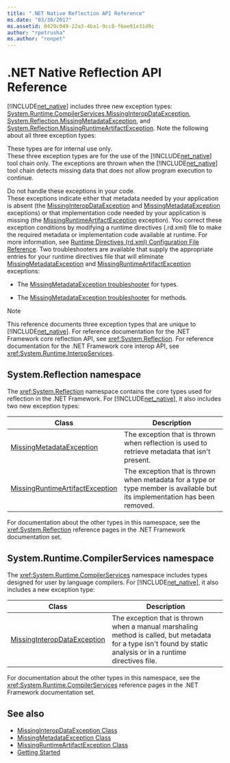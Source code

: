```yaml
---
title: ".NET Native Reflection API Reference"
ms.date: "03/30/2017"
ms.assetid: 0429c049-22a3-4ba1-9cc8-f6ee91e31d9c
author: "rpetrusha"
ms.author: "ronpet"
---
```

# .NET Native Reflection API Reference
[!INCLUDE[net_native](../../../includes/net-native-md.md)] includes three new exception types: [System.Runtime.CompilerServices.MissingInteropDataException](../../../docs/framework/net-native/missinginteropdataexception-class-net-native.md), [System.Reflection.MissingMetadataException](../../../docs/framework/net-native/missingmetadataexception-class-net-native.md), and [System.Reflection.MissingRuntimeArtifactException](../../../docs/framework/net-native/missingruntimeartifactexception-class-net-native.md). Note the following about all three exception types:  
  
 These types are for internal use only.  
 These three exception types are for the use of the [!INCLUDE[net_native](../../../includes/net-native-md.md)] tool chain only. The exceptions are thrown when the [!INCLUDE[net_native](../../../includes/net-native-md.md)] tool chain detects missing data that does not allow program execution to continue.  
  
 Do not handle these exceptions in your code.  
 These exceptions indicate either that metadata needed by your application is absent (the [MissingInteropDataException](../../../docs/framework/net-native/missinginteropdataexception-class-net-native.md) and [MissingMetadataException](../../../docs/framework/net-native/missingmetadataexception-class-net-native.md) exceptions) or that implementation code needed by your application is missing (the [MissingRuntimeArtifactException](../../../docs/framework/net-native/missingruntimeartifactexception-class-net-native.md) exception). You correct these exception conditions by modifying a runtime directives (.rd.xml) file to make the required metadata or implementation code available at runtime. For more information, see [Runtime Directives (rd.xml) Configuration File Reference](../../../docs/framework/net-native/runtime-directives-rd-xml-configuration-file-reference.md). Two troubleshooters are available that supply the appropriate entries for your runtime directives file that will eliminate [MissingMetadataException](../../../docs/framework/net-native/missingmetadataexception-class-net-native.md) and [MissingRuntimeArtifactException](../../../docs/framework/net-native/missingruntimeartifactexception-class-net-native.md) exceptions:  
  
-   The [MissingMetadataException troubleshooter](https://dotnet.github.io/native/troubleshooter/type.html) for types.  
  
-   The [MissingMetadataException troubleshooter](https://dotnet.github.io/native/troubleshooter/method.html) for methods.  
  
> [!NOTE]
>  This reference documents three exception types that are unique to [!INCLUDE[net_native](../../../includes/net-native-md.md)]. For reference documentation for the .NET Framework core reflection API, see <xref:System.Reflection>. For reference documentation for the .NET Framework core interop API, see <xref:System.Runtime.InteropServices>.  
  
## System.Reflection namespace  
 The <xref:System.Reflection> namespace contains the core types used for reflection in the .NET Framework. For [!INCLUDE[net_native](../../../includes/net-native-md.md)], it also includes two new exception types:  
  
|Class|Description|  
|-----------|-----------------|  
|[MissingMetadataException](../../../docs/framework/net-native/missingmetadataexception-class-net-native.md)|The exception that is thrown when reflection is used to retrieve metadata that isn't present.|  
|[MissingRuntimeArtifactException](../../../docs/framework/net-native/missingruntimeartifactexception-class-net-native.md)|The exception that is thrown when metadata for a type or type member is available but its implementation has been removed.|  
  
 For documentation about the other types in this namespace, see the <xref:System.Reflection> reference pages in the .NET Framework documentation set.  
  
## System.Runtime.CompilerServices namespace  
 The <xref:System.Runtime.CompilerServices> namespace includes types designed for user by language compilers. For [!INCLUDE[net_native](../../../includes/net-native-md.md)], it also includes a new exception type:  
  
|Class|Description|  
|-----------|-----------------|  
|[MissingInteropDataException](../../../docs/framework/net-native/missinginteropdataexception-class-net-native.md)|The exception that is thrown when a manual marshaling method is called, but metadata for a type isn't found by static analysis or in a runtime directives file.|  
  
 For documentation about the other types in this namespace, see the <xref:System.Runtime.CompilerServices> reference pages in the .NET Framework documentation set.  
  
## See also
- [MissingInteropDataException Class](../../../docs/framework/net-native/missinginteropdataexception-class-net-native.md)
- [MissingMetadataException Class](../../../docs/framework/net-native/missingmetadataexception-class-net-native.md)
- [MissingRuntimeArtifactException Class](../../../docs/framework/net-native/missingruntimeartifactexception-class-net-native.md)
- [Getting Started](../../../docs/framework/net-native/getting-started-with-net-native.md)
